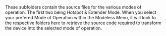 These subfolders contain the source files for the various modes of operation. 
The first two being Hotspot & Extender Mode. 
When you select your prefered Mode of Operation within the Modeless Menu, it will look to the respective folders here to retrieve the source code required to transform the device into the selected mode of operation.  
